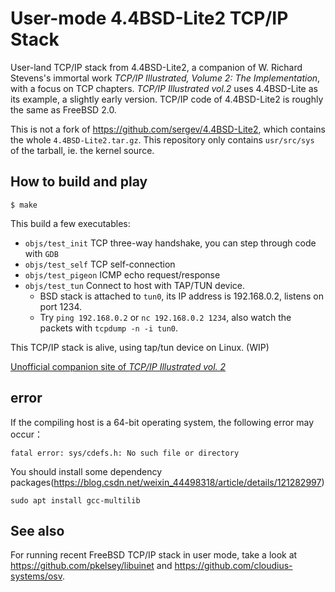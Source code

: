 User-mode 4.4BSD-Lite2 TCP/IP Stack
===================================

User-land TCP/IP stack from 4.4BSD-Lite2, a companion of W. Richard Stevens's immortal work *TCP/IP Illustrated, Volume 2: The Implementation*, with a focus on TCP chapters.  *TCP/IP Illustrated vol.2* uses 4.4BSD-Lite as its example, a slightly early version.  TCP/IP code of 4.4BSD-Lite2 is roughly the same as FreeBSD 2.0.

This is not a fork of https://github.com/sergev/4.4BSD-Lite2, which contains the whole `4.4BSD-Lite2.tar.gz`.  This repository only contains `usr/src/sys` of the tarball, ie. the kernel source.

## How to build and play

```shell
$ make
```

This build a few executables:
* `objs/test_init`  TCP three-way handshake, you can step through code with `GDB`
* `objs/test_self`  TCP self-connection
* `objs/test_pigeon`  ICMP echo request/response
* `objs/test_tun`  Connect to host with TAP/TUN device.
    * BSD stack is attached to `tun0`, its IP address is 192.168.0.2, listens on port 1234.
    * Try `ping 192.168.0.2` or `nc 192.168.0.2 1234`, also watch the packets with `tcpdump -n -i tun0`.

This TCP/IP stack is alive, using tap/tun device on Linux. (WIP)

[Unofficial companion site of _TCP/IP Illustrated vol. 2_](http://chenshuo.github.io/tcpipv2)

## error

If the compiling host is a 64-bit operating system, the following error may occur：
```
fatal error: sys/cdefs.h: No such file or directory
```
You should install some dependency packages(https://blog.csdn.net/weixin_44498318/article/details/121282997)
```
sudo apt install gcc-multilib 
```

## See also

For running recent FreeBSD TCP/IP stack in user mode, take a look at https://github.com/pkelsey/libuinet and https://github.com/cloudius-systems/osv.
